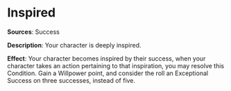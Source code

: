 # Inspired
**Sources**: Success

**Description**: Your character is deeply inspired. 

**Effect**: Your character becomes inspired by their success, when your character takes an action pertaining to that inspiration, you may resolve this Condition. Gain a Willpower point, and consider the roll an Exceptional Success on three successes, instead of five.